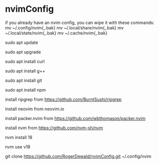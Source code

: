 # nvimConfig

if you already have an nvim config, you can wipe it with these commands:
mv ~/.config/nvim{,.bak}
mv ~/.local/share/nvim{,.bak}
mv ~/.local/state/nvim{,.bak}
mv ~/.cache/nvim{,.bak}

sudo apt update

sudo apt upgrade

sudo apt install curl

sudo apt install g++

sudo apt install git

sudo apt install npm

install ripgrep from https://github.com/BurntSushi/ripgrep

install neovim from neovim.io

install packer.nvim from https://github.com/wbthomason/packer.nvim

install nvm from https://github.com/nvm-sh/nvm

nvm install 18

nvm use v18

git clone https://github.com/RogerDewald/nvimConfig.git ~/.config/nvim
